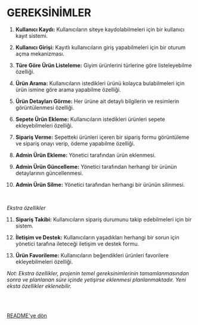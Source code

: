 # GEREKSİNİMLER

1. **Kullanıcı Kaydı:** Kullanıcıların siteye kaydolabilmeleri için bir kullanıcı kayıt sistemi.

2. **Kullanıcı Girişi:** Kayıtlı kullanıcıların giriş yapabilmeleri için bir oturum açma mekanizması.

3. **Türe Göre Ürün Listeleme:** Giyim ürünlerini türlerine göre listeleyebilme özelliği.

4. **Ürün Arama:** Kullanıcıların istedikleri ürünü kolayca bulabilmeleri için ürün ismine göre arama yapabilme özelliği.

5. **Ürün Detayları Görme:** Her ürüne ait detaylı bilgilerin ve resimlerin görüntülenmesi özelliği.

6. **Sepete Ürün Ekleme:** Kullanıcıların istedikleri ürünleri sepete ekleyebilmeleri özelliği.

7. **Sipariş Verme:** Sepetteki ürünleri içeren bir sipariş formu görüntüleme ve sipariş onayı verip, ödeme yapabilme özelliği.

8. **Admin Ürün Ekleme:** Yönetici tarafından ürün eklenmesi.

9. **Admin Ürün Güncelleme:** Yönetici tarafından herhangi bir ürünün detaylarının güncellenmesi.

10. **Admin Ürün Silme:** Yönetici tarafından herhangi bir ürünün silinmesi.

<br/>

*Ekstra özellikler*

11. **Sipariş Takibi:** Kullanıcıların sipariş durumunu takip edebilmeleri için bir sistem.

12. **İletişim ve Destek:** Kullanıcıların yaşadıkları herhangi bir sorun için yönetici tarafına ileteceği iletişim ve destek formu.

13. **Ürün Favorileme:** Kullanıcıların beğendikleri ürünleri favorilere ekleyebilmeleri özelliği.

*Not: Ekstra özellikler, projenin temel gereksinimlerinin tamamlanmasından sonra ve planlanan süre içinde yetişirse eklenmesi planlanmaktadır. Yeni eksta özellikler eklenebilir.*

<br/>
<br/>

[README'ye dön](../README.md) 